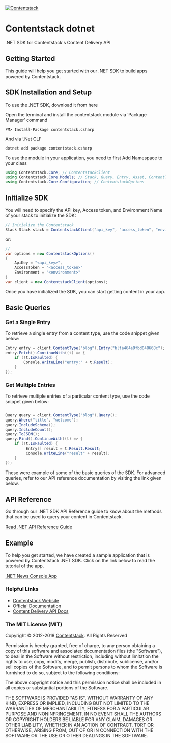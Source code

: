 ﻿[![Contentstack](https://www.contentstack.com/docs/static/images/contentstack.png)](https://www.contentstack.com/)
# Contentstack dotnet

.NET SDK for Contentstack's Content Delivery API

## Getting Started

This guide will help you get started with our .NET SDK to build apps powered by Contentstack.

## SDK Installation and Setup

To use the .NET SDK, download it from here

Open the terminal and install the contentstack module via ‘Package Manager’ command

``` console
PM> Install-Package contentstack.csharp
```
And via ‘.Net CLI’
``` console
dotnet add package contentstack.csharp
```
To use the module in your application, you need to first Add Namespace to your class

``` cs
using Contentstack.Core; // ContentstackClient 
using Contentstack.Core.Models; // Stack, Query, Entry, Asset, ContentType
using Contentstack.Core.Configuration; // ContentstackOptions
```

## Initialize SDK

You will need to specify the API key, Access token, and Environment Name of your stack to initialize the SDK:

``` cs
// Initialize the Contentstack 
Stack Stack stack = ContentstackClient("api_key", "access_token", "enviroment_name");
```
or:

``` cs
//
var options = new ContentstackOptions()
{
    ApiKey = "<api_key>",
    AccessToken = "<access_token>"
    Environment = "<environment>"
}
var client = new ContentstackClient(options);
```

Once you have initialized the SDK, you can start getting content in your app.

## Basic Queries

### Get a Single Entry

To retrieve a single entry from a content type, use the code snippet given below:
``` cs
Entry entry = client.ContentType("blog").Entry("blta464e9fbd048668c");
entry.Fetch().ContinueWith((t) => { 
    if (!t.IsFaulted) { 
        Console.WriteLine("entry:" + t.Result);  
    } 
});
```

### Get Multiple Entries

To retrieve multiple entries of a particular content type, use the code snippet given below:

``` cs

Query query = client.ContentType("blog").Query(); 
query.Where("title", "welcome"); 
query.IncludeSchema(); 
query.IncludeCount(); 
query.ToJSON(); 
query.Find().ContinueWith((t) => { 
    if (!t.IsFaulted) { 
         Entry[] result = t.Result.Result; 
         Console.WriteLine("result" + result); 
    } 
});
```
These were example of some of the basic queries of the SDK. For advanced queries, refer to our API reference documentation by visiting the link given below.

## API Reference
Go through our .NET SDK API Reference guide to know about the methods that can be used to query your content in Contentstack.

[Read .NET API Reference Guide](www.contentstack.com)

## Example
To help you get started, we have created a sample application that is powered by Contentstack .NET SDK. Click on the link below to read the tutorial of the app.

[.NET News Console App](https://www.contentstack.com/docs/example-apps/build-a-news-app-using-contentstack-dot-net-sdk)


### Helpful Links

- [Contentstack Website](https://www.contentstack.com) 
- [Official Documentation](https://contentstack.com/docs) 
- [Content Delivery API Docs](https://contentstack.com/docs/apis/content-delivery-api/) 

### The MIT License (MIT)

Copyright © 2012-2018 [Contentstack](https://www.contentstack.com/). All Rights Reserved

Permission is hereby granted, free of charge, to any person obtaining a copy of this software and associated documentation files (the "Software"), to deal in the Software without restriction, including without limitation the rights to use, copy, modify, merge, publish, distribute, sublicense, and/or sell copies of the Software, and to permit persons to whom the Software is furnished to do so, subject to the following conditions:

The above copyright notice and this permission notice shall be included in all copies or substantial portions of the Software.

THE SOFTWARE IS PROVIDED "AS IS", WITHOUT WARRANTY OF ANY KIND, EXPRESS OR IMPLIED, INCLUDING BUT NOT LIMITED TO THE WARRANTIES OF MERCHANTABILITY, FITNESS FOR A PARTICULAR PURPOSE AND NONINFRINGEMENT. IN NO EVENT SHALL THE AUTHORS OR COPYRIGHT HOLDERS BE LIABLE FOR ANY CLAIM, DAMAGES OR OTHER LIABILITY, WHETHER IN AN ACTION OF CONTRACT, TORT OR OTHERWISE, ARISING FROM, OUT OF OR IN CONNECTION WITH THE SOFTWARE OR THE USE OR OTHER DEALINGS IN THE SOFTWARE.